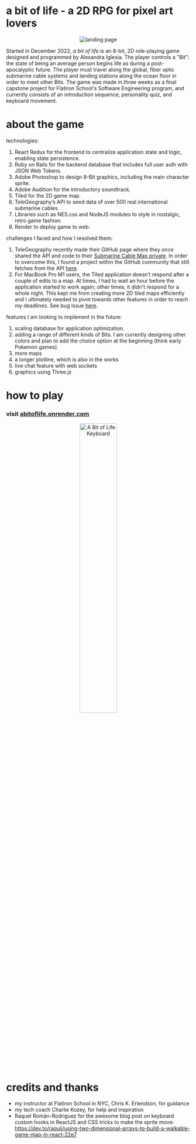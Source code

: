 # a bit of life - a 2D RPG for pixel art lovers 

<p align="center">
  <img src="https://user-images.githubusercontent.com/111707308/224375136-8adb35b3-be08-45cd-aae4-fdb966adaaa3.gif" alt="landing page" />
</p>

<p>
Started in December 2022, <i> a bit of life </i> is an 8-bit, 2D role-playing game designed and programmed by Alexandra Iglesia. The player controls a "Bit": the state of being an average person begins life as during a post-apocalyptic future. The player must travel along the global, fiber optic submarine cable systems and landing stations along the ocean floor in order to meet other Bits. The game was made in three weeks as a final capstone project for Flatiron School's Software Engineering program, and currently consists of an introduction sequence, personality quiz, and keyboard movement.
</p>

# about the game
<p>
technologies:
<ol>
  <li>React Redux for the frontend to centralize application state and logic, enabling state persistence.</li>
  <li>Ruby on Rails for the backend database that includes full user auth with JSON Web Tokens.</li>
  <li>Adobe Photoshop to design 8-Bit graphics, including the main character sprite.</li>
  <li>Adobe Audition for the introductory soundtrack.</li>
  <li>Tiled for the 2D game map.</li>
  <li>TeleGeography’s API to seed data of over 500 real international submarine cables.</li>
  <li>Libraries such as NES.css and NodeJS modules to style in nostalgic, retro game fashion.</li>
  <li>Render to deploy game to web.</li>
</ol>

challenges I faced and how I resolved them:
<ol>
  <li>TeleGeography recently made their GitHub page where they once shared the API and code to their <a href="https://www.submarinecablemap.com/">Submarine Cable Map private</a>. In order to overcome this, I found a project within the GitHub community that still fetches from the API <a href="https://github.com/vasturiano/globe.gl/blob/master/example/submarine-cables/index.html">here</a>. </li>
  <li>For MacBook Pro M1 users, the Tiled application doesn’t respond after a couple of edits to a map. At times, I had to wait an hour before the application started to work again; other times, it didn't respond for a whole night. This kept me from creating more 2D tiled maps efficiently and I ultimately needed to pivot towards other features in order to reach my deadlines. See bug issue <a href="https://discourse.mapeditor.org/t/it-cant-wrok-well-on-apple-m1-pro-monterry/5814">here</a>.</li>

</ol>

features I am looking to implement in the future:
<ol>
  <li>scaling database for application optimization.</li>
  <li>adding a range of different kinds of Bits. I am currently designing other colors and plan to add the choice option at the beginning (think early Pokemon games).</li>
  <li>more maps</li>
  <li>a longer plotline, which is also in the works</li>
  <li>live chat feature with web sockets</li>
  <li>graphics using Three.js</li>
</ol>
</p>

# how to play

### visit [abitoflife.onrender.com](https://abitoflife.onrender.com/)

<p align="center">
<img alt="A Bit of Life Keyboard" src="https://user-images.githubusercontent.com/111707308/223498691-4861e17d-58df-42e0-be75-f3cb5b144405.gif" width="45%">
</p>

# credits and thanks

- my instructor at Flatiron School in NYC, Chris K. Erlendson, for guidance
- my tech coach Charlie Kozey, for help and inspiration
- Raquel Román-Rodriguez for the awesome blog post on keyboard custom hooks in ReactJS and CSS tricks to make the sprite move: https://dev.to/raquii/using-two-dimensional-arrays-to-build-a-walkable-game-map-in-react-22e7 
